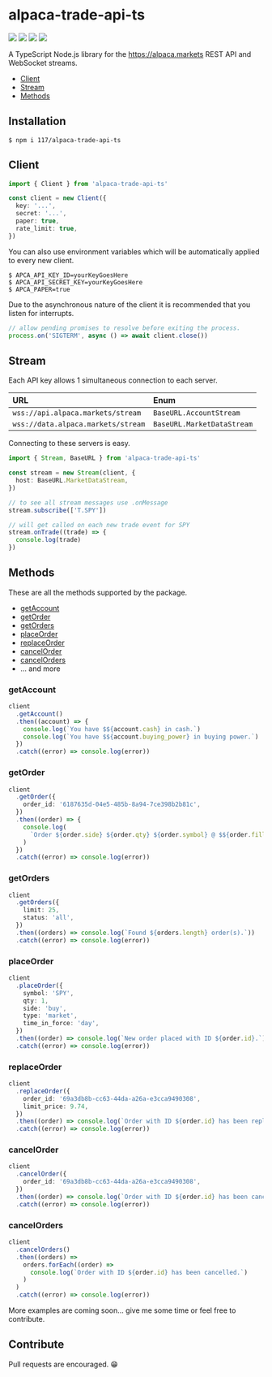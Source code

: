 # alpaca-trade-api-ts

![](https://img.shields.io/github/package-json/v/117/alpaca-trade-api-ts?color=196DFF&style=flat-square)
![](https://img.shields.io/github/languages/code-size/117/alpaca-trade-api-ts?color=F1A42E&style=flat-square)
![](https://img.shields.io/maintenance/yes/2020?style=flat-square)
![](https://img.shields.io/static/v1?label=code%20style&message=prettier&color=ff51bc&style=flat-square)

A TypeScript Node.js library for the https://alpaca.markets REST API and
WebSocket streams.

- [Client](#Client)
- [Stream](#Stream)
- [Methods](#Methods)

## Installation

```console
$ npm i 117/alpaca-trade-api-ts
```

## Client

```typescript
import { Client } from 'alpaca-trade-api-ts'

const client = new Client({
  key: '...',
  secret: '...',
  paper: true,
  rate_limit: true,
})
```

You can also use environment variables which will be automatically applied to
every new client.

```console
$ APCA_API_KEY_ID=yourKeyGoesHere
$ APCA_API_SECRET_KEY=yourKeyGoesHere
$ APCA_PAPER=true
```

Due to the asynchronous nature of the client it is recommended that you listen
for interrupts.

```typescript
// allow pending promises to resolve before exiting the process.
process.on('SIGTERM', async () => await client.close())
```

## Stream

Each API key allows 1 simultaneous connection to each server.

| URL                                | Enum                       |
| :--------------------------------- | :------------------------- |
| `wss://api.alpaca.markets/stream`  | `BaseURL.AccountStream`    |
| `wss://data.alpaca.markets/stream` | `BaseURL.MarketDataStream` |

Connecting to these servers is easy.

```typescript
import { Stream, BaseURL } from 'alpaca-trade-api-ts'

const stream = new Stream(client, {
  host: BaseURL.MarketDataStream,
})

// to see all stream messages use .onMessage
stream.subscribe(['T.SPY'])

// will get called on each new trade event for SPY
stream.onTrade((trade) => {
  console.log(trade)
})
```

## Methods

These are all the methods supported by the package.

- [getAccount](#getAccount)
- [getOrder](#getOrder)
- [getOrders](#getOrders)
- [placeOrder](#placeOrder)
- [replaceOrder](#replaceOrder)
- [cancelOrder](#cancelOrder)
- [cancelOrders](#cancelOrders)
- ... and more

### getAccount

```typescript
client
  .getAccount()
  .then((account) => {
    console.log(`You have $${account.cash} in cash.`)
    console.log(`You have $${account.buying_power} in buying power.`)
  })
  .catch((error) => console.log(error))
```

### getOrder

```typescript
client
  .getOrder({
    order_id: '6187635d-04e5-485b-8a94-7ce398b2b81c',
  })
  .then((order) => {
    console.log(
      `Order ${order.side} ${order.qty} ${order.symbol} @ $${order.filled_avg_price}.`
    )
  })
  .catch((error) => console.log(error))
```

### getOrders

```typescript
client
  .getOrders({
    limit: 25,
    status: 'all',
  })
  .then((orders) => console.log(`Found ${orders.length} order(s).`))
  .catch((error) => console.log(error))
```

### placeOrder

```typescript
client
  .placeOrder({
    symbol: 'SPY',
    qty: 1,
    side: 'buy',
    type: 'market',
    time_in_force: 'day',
  })
  .then((order) => console.log(`New order placed with ID ${order.id}.`))
  .catch((error) => console.log(error))
```

### replaceOrder

```typescript
client
  .replaceOrder({
    order_id: '69a3db8b-cc63-44da-a26a-e3cca9490308',
    limit_price: 9.74,
  })
  .then((order) => console.log(`Order with ID ${order.id} has been replaced.`))
  .catch((error) => console.log(error))
```

### cancelOrder

```typescript
client
  .cancelOrder({
    order_id: '69a3db8b-cc63-44da-a26a-e3cca9490308',
  })
  .then((order) => console.log(`Order with ID ${order.id} has been cancelled.`))
  .catch((error) => console.log(error))
```

### cancelOrders

```typescript
client
  .cancelOrders()
  .then((orders) =>
    orders.forEach((order) =>
      console.log(`Order with ID ${order.id} has been cancelled.`)
    )
  )
  .catch((error) => console.log(error))
```

More examples are coming soon... give me some time or feel free to contribute.

## Contribute

Pull requests are encouraged. 😁
